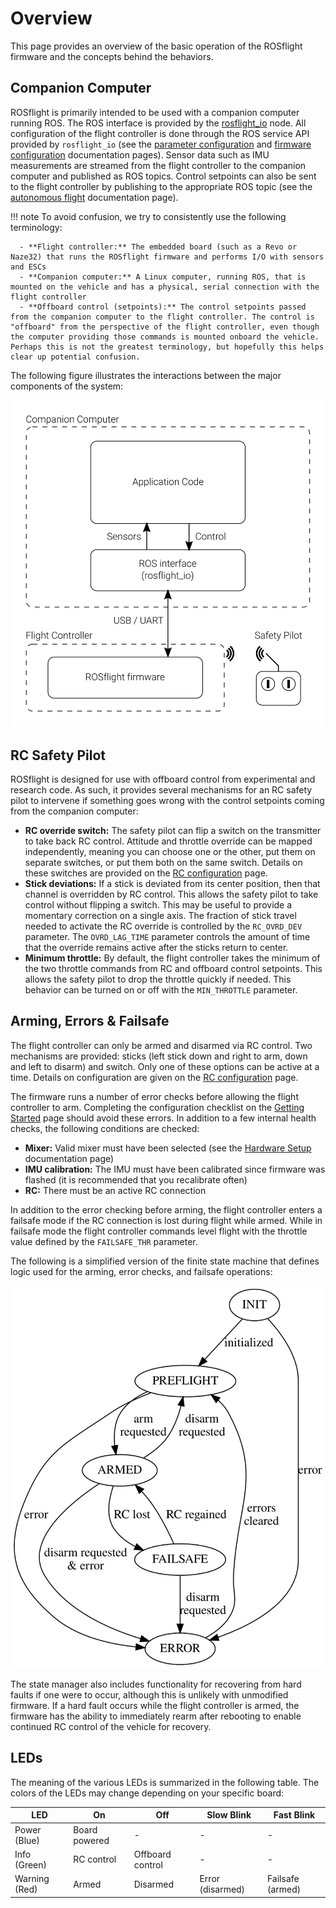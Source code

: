# Overview

This page provides an overview of the basic operation of the ROSflight firmware and the concepts behind the behaviors.

## Companion Computer

ROSflight is primarily intended to be used with a companion computer running ROS.
The ROS interface is provided by the [rosflight_io](http://wiki.ros.org/rosflight) node.
All configuration of the flight controller is done through the ROS service API provided by `rosflight_io` (see the [parameter configuration](parameter-configuration.md) and [firmware configuration](firmware-configuration.md) documentation pages).
Sensor data such as IMU measurements are streamed from the flight controller to the companion computer and published as ROS topics.
Control setpoints can also be sent to the flight controller by publishing to the appropriate ROS topic (see the [autonomous flight](autonomous-flight.md) documentation page).

!!! note
    To avoid confusion, we try to consistently use the following terminology:

      - **Flight controller:** The embedded board (such as a Revo or Naze32) that runs the ROSflight firmware and performs I/O with sensors and ESCs
      - **Companion computer:** A Linux computer, running ROS, that is mounted on the vehicle and has a physical, serial connection with the flight controller
      - **Offboard control (setpoints):** The control setpoints passed from the companion computer to the flight controller. The control is "offboard" from the perspective of the flight controller, even though the computer providing those commands is mounted onboard the vehicle. Perhaps this is not the greatest terminology, but hopefully this helps clear up potential confusion.

The following figure illustrates the interactions between the major components of the system:

![System Components](images/components.svg)

## RC Safety Pilot

ROSflight is designed for use with offboard control from experimental and research code.
As such, it provides several mechanisms for an RC safety pilot to intervene if something goes wrong with the control setpoints coming from the companion computer:

  - **RC override switch:** The safety pilot can flip a switch on the transmitter to take back RC control. Attitude and throttle override can be mapped independently, meaning you can choose one or the other, put them on separate switches, or put them both on the same switch. Details on these switches are provided on the [RC configuration](rc-configuration.md) page.
  - **Stick deviations:** If a stick is deviated from its center position, then that channel is overridden by RC control. This allows the safety pilot to take control without flipping a switch. This may be useful to provide a momentary correction on a single axis. The fraction of stick travel needed to activate the RC override is controlled by the `RC_OVRD_DEV` parameter. The `OVRD_LAG_TIME` parameter controls the amount of time that the override remains active after the sticks return to center.
  - **Minimum throttle:** By default, the flight controller takes the minimum of the two throttle commands from RC and offboard control setpoints. This allows the safety pilot to drop the throttle quickly if needed. This behavior can be turned on or off with the `MIN_THROTTLE` parameter.

## Arming, Errors & Failsafe

The flight controller can only be armed and disarmed via RC control.
Two mechanisms are provided: sticks (left stick down and right to arm, down and left to disarm) and switch.
Only one of these options can be active at a time.
Details on configuration are given on the [RC configuration](rc-configuration.md) page.

The firmware runs a number of error checks before allowing the flight controller to arm.
Completing the configuration checklist on the [Getting Started](getting-started.md) page should avoid these errors.
In addition to a few internal health checks, the following conditions are checked:

  - **Mixer:** Valid mixer must have been selected (see the [Hardware Setup](hardware-setup.md) documentation page)
  - **IMU calibration:** The IMU must have been calibrated since firmware was flashed (it is recommended that you recalibrate often)
  - **RC:** There must be an active RC connection

In addition to the error checking before arming, the flight controller enters a failsafe mode if the RC connection is lost during flight while armed.
While in failsafe mode the flight controller commands level flight with the throttle value defined by the `FAILSAFE_THR` parameter.

The following is a simplified version of the finite state machine that defines logic used for the arming, error checks, and failsafe operations:

![Arming FSM](images/arming-fsm-simplified.svg)

The state manager also includes functionality for recovering from hard faults if one were to occur, although this is unlikely with unmodified firmware. If a hard fault occurs while the flight controller is armed, the firmware has the ability to immediately rearm after rebooting to enable continued RC control of the vehicle for recovery.

## LEDs

The meaning of the various LEDs is summarized in the following table. The colors of the LEDs may change depending on your specific board:

| LED           | On            | Off              | Slow Blink       | Fast Blink       |
|---------------|---------------|------------------|------------------|------------------|
| Power (Blue)  | Board powered | -                | -                | -                |
| Info (Green)  | RC control    | Offboard control | -                | -                |
| Warning (Red) | Armed         | Disarmed         | Error (disarmed) | Failsafe (armed) |
